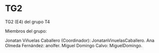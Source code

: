 # TG2
TG2 (E4) del grupo T4

Miembros del grupo:

Jonatan Viñuelas Caballero (Coordinador): JonatanVinuelasCaballero.
Ana Olmeda Fernández: anolfer.
Miguel Domingo Calvo: MiguelDomingo.

